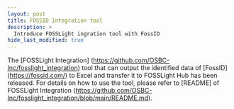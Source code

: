 ```yaml
---
layout: post
title: FOSSID Integration tool
description: >
  Introduce FOSSLight ingration tool with FossID
hide_last_modified: true
---
```


The [FOSSLight Integration] (https://github.com/OSBC-Inc/fosslight_integration) tool that can output the identified data of [FossID] (https://fossid.com/) to Excel and transfer it to FOSSLight Hub has been released. For details on how to use the tool, please refer to [README] of FOSSLight Integration (https://github.com/OSBC-Inc/fosslight_integration/blob/main/README.md).